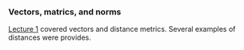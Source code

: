 ### Vectors, matrics, and norms

[Lecture 1]() covered vectors and distance metrics.  Several examples of distances were provides.
